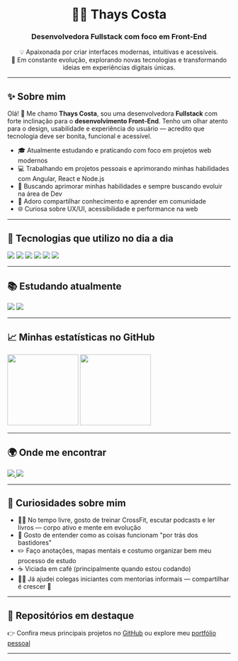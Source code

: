 <h1 align="center">👩‍💻 Thays Costa</h1>
<h3 align="center">Desenvolvedora Fullstack com foco em Front-End</h3>

<p align="center">
💡 Apaixonada por criar interfaces modernas, intuitivas e acessíveis.<br>
🌱 Em constante evolução, explorando novas tecnologias e transformando ideias em experiências digitais únicas.
</p>

---

## ✨ Sobre mim

Olá! 👋 Me chamo **Thays Costa**, sou uma desenvolvedora **Fullstack** com forte inclinação para o **desenvolvimento Front-End**. Tenho um olhar atento para o design, usabilidade e experiência do usuário — acredito que tecnologia deve ser bonita, funcional e acessível.

- 🎓 Atualmente estudando e praticando com foco em projetos web modernos
- 💻 Trabalhando em projetos pessoais e aprimorando minhas habilidades com Angular, React e Node.js
- 🎯 Buscando aprimorar minhas habilidades e sempre buscando evoluir na área de Dev
- 🤝 Adoro compartilhar conhecimento e aprender em comunidade
- 🌐 Curiosa sobre UX/UI, acessibilidade e performance na web

---

## 🚀 Tecnologias que utilizo no dia a dia

<p align="left">
  <img src="https://img.shields.io/badge/HTML5-E34F26?style=for-the-badge&logo=html5&logoColor=white" />
  <img src="https://img.shields.io/badge/CSS3-1572B6?style=for-the-badge&logo=css3&logoColor=white" />
  <img src="https://img.shields.io/badge/JavaScript-F7DF1E?style=for-the-badge&logo=javascript&logoColor=323330" />

  <img src="https://img.shields.io/badge/Node.js-339933?style=for-the-badge&logo=nodedotjs&logoColor=white" />

  <img src="https://img.shields.io/badge/Angular-DD0031?style=for-the-badge&logo=angular&logoColor=white" /> 

  <img src="https://img.shields.io/badge/TypeScript-3178C6?style=for-the-badge&logo=typescript&logoColor=white" />
  
</p>

---

## 📚 Estudando atualmente

<p>

  <img src="https://img.shields.io/badge/Java-ED8B00?style=for-the-badge&logo=openjdk&logoColor=white" />

  
  <img src="https://img.shields.io/badge/Testes%20Unitários-Jest/Cypress-green?style=for-the-badge" />
  
</p>

---

## 📈 Minhas estatísticas no GitHub

<p>
  <img height="160em" src="https://github-readme-stats.vercel.app/api?username=Thayscosta95&show_icons=true&theme=radical&hide_border=true" />
  <img height="160em" src="https://github-readme-stats.vercel.app/api/top-langs/?username=Thayscosta95&layout=compact&theme=radical&hide_border=true" />
</p>

---

## 🌍 Onde me encontrar

<p>
  <a href="https://www.linkedin.com/in/thays-silva-costa/" target="_blank">
    <img src="https://img.shields.io/badge/LinkedIn-0A66C2?style=for-the-badge&logo=linkedin&logoColor=white"/>
  </a>
  <a href="https://portifolio-thays-costa.vercel.app/home#home" target="_blank">
    <img src="https://img.shields.io/badge/Portfólio-EC5FA4?style=for-the-badge&logo=githubpages&logoColor=white"/>
  </a>
</p>

---

## 💬 Curiosidades sobre mim

- 🏋️‍♀️ No tempo livre, gosto de treinar CrossFit, escutar podcasts e ler livros — corpo ativo e mente em evolução  
- 🧠 Gosto de entender como as coisas funcionam "por trás dos bastidores"  
- ✏️ Faço anotações, mapas mentais e costumo organizar bem meu processo de estudo  
- ☕ Viciada em café (principalmente quando estou codando)  
- 👩‍🏫 Já ajudei colegas iniciantes com mentorias informais — compartilhar é crescer 💙  

---

## 📌 Repositórios em destaque

👉 Confira meus principais projetos no [GitHub](https://github.com/Thayscosta95?tab=repositories) ou explore meu [portfólio pessoal](https://thayscosta95.github.io/Portfolio-Thays/)

---
